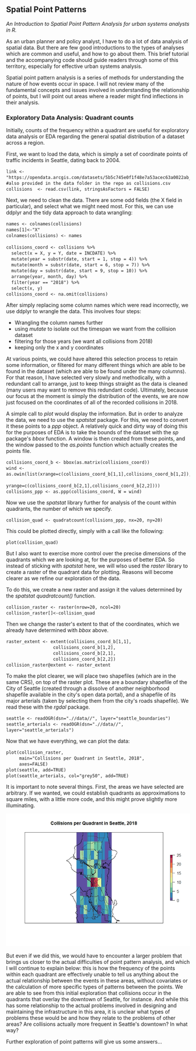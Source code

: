 ## Spatial Point Patterns

*An Introduction to Spatial Point Pattern Analysis for urban systems analysts in R.*

As an urban planner and policy analyst, I have to do a lot of data analysis of spatial data. But there are few good introductions to the types of analyses which are common and useful, and how to go about them. This brief tutorial and the accompanying code should guide readers through some of this territory, especially for effective urban systems analysis.

Spatial point pattern analysis is a series of methods for understanding the nature of how events occur in space. I will not review many of the fundamental concepts and issues involved in understanding the relationship of points, but I will point out areas where a reader might find inflections in their analysis.

### Exploratory Data Analysis: Quadrant counts

Initially, counts of the frequency within a quadrant are useful for exploratory data analysis or EDA regarding the general spatial distribution of a dataset across a region.

First, we want to load the data, which is simply a set of coordinate points of traffic incidents in Seattle, dating back to 2004.
```
link <- "https://opendata.arcgis.com/datasets/5b5c745e0f1f48e7a53acec63a0022ab_0.csv"  #also provided in the data folder in the repo as collisions.csv
collisions  <- read.csv(link, stringsAsFactors = FALSE)

```
Next, we need to clean the data. There are some odd fields (the X field in particular), and select what we might need most. For this, we can use ddplyr and the tidy data approach to data wrangling:
```
names <- colnames(collisions)
names[1]<-"X"
colnames(collisions) <- names

collisions_coord <- collisions %>%
  select(x = X, y = Y, date = INCDATE) %>%
  mutate(year = substr(date, start = 1, stop = 4)) %>%
  mutate(month = substr(date, start = 6, stop = 7)) %>%
  mutate(day = substr(date, start = 9, stop = 10)) %>%
  arrange(year, month, day) %>%
  filter(year == "2018") %>%
  select(x, y)
collisions_coord <- na.omit(collisions)
```
After simply replacing some column names which were read incorrectly, we use ddplyr to wrangle the data. This involves four steps:
- Wrangling the column names further
- using *mutate* to isolate out the timespan we want from the collision dataset
- filtering for those years (we want all collisions from 2018)
- keeping only the x and y coordinates

At various points, we could have altered this selection process to retain some information, or filtered for many different things which are able to be found in the dataset (which are able to be found under the many columns). For that reason, I have selected very slowly and methodically, with a redundant call to arrange, just to keep things straight as the data is cleaned (many users may want to remove this redundant code). Ultimately, because our focus at the moment is simply the distribution of the events, we are now just focused on the coordinates of all of the recorded collisions in 2018.

A simple call to *plot* would display the information. But in order to analyze the data, we need to use the *spatstat* package. For this, we need to convert it these points to a *ppp* object. A relatively quick and dirty way of doing this for the purposes of EDA is to take the bounds of the dataset with the *sp* package's *bbox* function. A window is then created from these points, and the window passed to the *as.points* function which actually creates the points file.
```
collisions_coord_b <- bbox(as.matrix(collisions_coord))
wind <- as.owin(list(xrange=c(collisions_coord_b[1,1],collisions_coord_b[1,2]),
                     yrange=c(collisions_coord_b[2,1],collisions_coord_b[2,2])))
collisions_ppp <- as.ppp(collisions_coord, W = wind)
```
Now we use the *spatstat* library further for analysis of the count within quadrants, the number of which we specify.
```
collision_quad <- quadratcount(collisions_ppp, nx=20, ny=20)
```

This could be plotted directly, simply with a call like the following:
```
plot(collision_quad)
```
But I also want to exercise more control over the precise dimensions of the quadrants which we are looking at, for the purposes of better EDA. So instead of sticking with *spatstat* here, we will wlso used the *raster* library to create a raster of the quadrant data for plotting. Reasons will become clearer as we refine our exploration of the data.

To do this, we create a new raster and assign it the values determined by the *spatstat* *quadratcount()* function.
```
collision_raster <- raster(nrow=20, ncol=20)
collision_raster[]<-collision_quad
```
Then we change the raster's extent to that of the coordinates, which we already have determined with *bbox* above.
```
raster_extent <- extent(collisions_coord_b[1,1],
                  collisions_coord_b[1,2],
                  collisions_coord_b[2,1],
                  collisions_coord_b[2,2])
collision_raster@extent <- raster_extent
```
To make the plot clearer, we will place two shapefiles (which are in the same CRS), on top of the raster plot. These are a boundary shapefile of the City of Seattle (created through a dissolve of another neighborhood shapefile available in the city's open data portal), and a shapefile of its major arterials (taken by selecting them from the city's roads shapefile). We read these with the *rgdal* package.
```
seattle <- readOGR(dsn=".//data//", layer="seattle_boundaries")
seattle_arterials <- readOGR(dsn=".//data//", layer="seattle_arterials")
```
Now that we have everything, we can plot the data:
```
plot(collision_raster,
     main="Collisions per Quadrant in Seattle, 2018",
     axes=FALSE)
plot(seattle, add=TRUE)
plot(seattle_arterials, col="grey50", add=TRUE)
```
It is important to note several things. First, the areas we have selected are arbitrary. If we wanted, we could establish quadrants as approximations to square miles, with a little more code, and this might prove slightly more illuminating.

![Plot of Quadrant Counts](/images/CPQ_2018.jpeg)

But even if we did this, we would have to encounter a larger problem that brings us closer to the actual difficulties of point pattern analysis, and which I will continue to explain below: this is how the frequency of the points within each quadrant are effectively unable to tell us anything about the actual relationship between the events in these areas, without covariates or the calculation of more specific types of patterns between the points. We are able to see from this initial exploration that collisions occur in the quadrants that overlay the downtown of Seattle, for instance. And while this has some relationship to the actual problems involved in designing and maintaining the infrastructure in this area, it is unclear what types of problems these would be and how they relate to the problems of other areas? Are collisions actually more frequent in Seattle's downtown? In what way?

Further exploration of point patterns will give us some answers...
